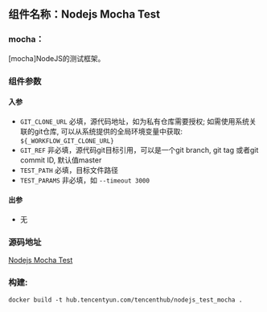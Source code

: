 ## 组件名称：Nodejs Mocha Test

### mocha：
[mocha]NodeJS的测试框架。


### 组件参数
#### 入参
- `GIT_CLONE_URL` 必填，源代码地址，如为私有仓库需要授权; 如需使用系统关联的git仓库, 可以从系统提供的全局环境变量中获取: `${_WORKFLOW_GIT_CLONE_URL}`
- `GIT_REF` 非必填，源代码git目标引用，可以是一个git branch, git tag 或者git commit ID, 默认值master
- `TEST_PATH` 必填，目标文件路径
- `TEST_PARAMS` 非必填，如 `--timeout 3000`
#### 出参
- 无


### 源码地址

[Nodejs Mocha Test](https://github.com/tencentyun/workflow-components/tree/master/nodejs/test/mocha)

### 构建:

`docker build -t hub.tencentyun.com/tencenthub/nodejs_test_mocha .`
